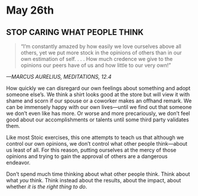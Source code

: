# May 26th
## STOP CARING WHAT PEOPLE THINK

> “I’m constantly amazed by how easily we love ourselves above all others, yet we put more stock in the opinions of others than in our own estimation of self. . . . How much credence we give to the opinions our peers have of us and how little to our very own!”

*—MARCUS AURELIUS, MEDITATIONS, 12.4*

How quickly we can disregard our own feelings about something and adopt someone else’s. We think a shirt looks good at the store but will view it with shame and scorn if our spouse or a coworker makes an offhand remark. We can be immensely happy with our own lives—until we find out that someone we don’t even like has more. Or worse and more precariously, we don’t feel good about our accomplishments or talents until some third party validates them.

Like most Stoic exercises, this one attempts to teach us that although we control our own opinions, we don’t control what other people think—about us least of all. For this reason, putting ourselves at the mercy of those opinions and trying to gain the approval of others are a dangerous endeavor.

Don’t spend much time thinking about what other people think. Think about what *you* think. Think instead about the results, about the impact, about whether *it is the right thing to do*.

